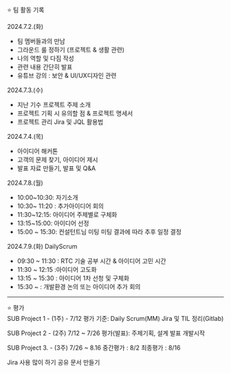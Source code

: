 #

⭐ 팀 활동 기록 

2024.7.2.(화)
- 팀 멤버들과의 만남
- 그라운드 룰 정하기 (프로젝트 & 생활 관련)
- 나의 역할 및 다짐 작성
- 관련 내용 간단히 발표
- 유튜브 강의 : 보안 & UI/UX디자인 관련

2024.7.3.(수)
- 지난 기수 프로젝트 주제 소개
- 프로젝트 기획 시 유의할 점 & 프로젝트 명세서
- 프로젝트 관리 Jira 및 JQL 활용법

2024.7.4.(목)
- 아이디어 해커톤
- 고객의 문제 찾기, 아이디어 제시
- 발표 자료 만들기, 발표 및 Q&A

2024.7.8.(월)
- 10:00~10:30: 자기소개
- 10:30~ 11:20 : 추가아이디어 회의
- 11:30~12:15: 아이디어 주제별로 구체화
- 13:15~15:00: 아이디어 선정
- 15:00 ~ 15:30: 컨설턴트님 미팅
미팅 결과에 따라 추후 일정 결정

2024.7.9.(화)
DailyScrum 
- 09:30 ~ 11:30 : RTC 기술 공부 시간 & 아이디어 고민 시간
- 11:30 ~ 12:15 :아이디어 고도화
- 13:15 ~ 15:30 : 아이디어 1차 선청 및 구체화
- 15:30 ~ : 개발환경 논의 또는 아이디어 추가 회의

---
⭐ 평가
<br>
SUB Project 1 - (1주) - 7/12
평가 기준: Daily Scrum(MM) Jira 및 TIL 정리(Gitlab)

SUB Project 2 - (2주) 7/12 ~ 7/26
평가(발표): 주제기획, 설계 발표 개발시작

SUB Project 3. - (3주) 7/26 ~ 8.16
중간평가 : 8/2
최종평가 : 8/16

Jira 사용 많이 하기
공유 문서 만들기
